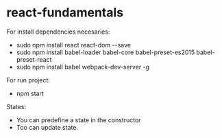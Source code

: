 # react-fundamentals

For install dependencies necesaries:

* sudo npm install react react-dom --save
* sudo npm install babel-loader babel-core babel-preset-es2015 babel-preset-react
* sudo npm install babel webpack-dev-server -g 

For run project:

* npm start

States:

* You can predefine a state in the constructor
* Too can update state. 